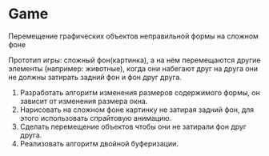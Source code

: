 # Game
Перемещение графических объектов неправильной формы на сложном фоне

Прототип игры:
сложный фон(картинка), а на нём перемещаются другие элементы (например: животные),
когда они набегают друг на друга они не должны затирать задний фон и фон друг друга.

1.	Разработать алгоритм изменения размеров содержимого формы, он зависит от изменения размера окна.
2.	Нарисовать на сложном фоне картинку не затирая задний фон, для этого использовать спрайтовую анимацию.
3.	Сделать перемещение объектов чтобы они не затирали фон друг друга.
4.	Реализовать алгоритм двойной буферизации.
